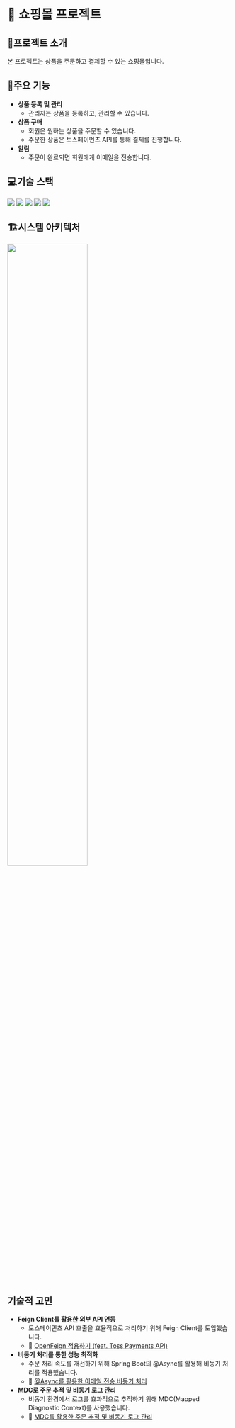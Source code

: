 # 🛒 쇼핑몰 프로젝트

## 📌프로젝트 소개

본 프로젝트는 상품을 주문하고 결제할 수 있는 쇼핑몰입니다.

## 📌주요 기능

- **상품 등록 및 관리**
    - 관리자는 상품을 등록하고, 관리할 수 있습니다.
- **상품 구매**
    - 회원은 원하는 상품을 주문할 수 있습니다.
    - 주문한 상품은 토스페이먼츠 API를 통해 결제를 진행합니다.
- **알림**
    - 주문이 완료되면 회원에게 이메일을 전송합니다.

## 💻기술 스택

<p>
  <!-- Java -->
  <img src="https://img.shields.io/badge/Java-ED8B00?style=for-the-badge&logo=openjdk&logoColor=white" />
  <!-- Spring -->
  <img src="https://img.shields.io/badge/Spring Boot-6DB33F?style=for-the-badge&logo=spring-boot&logoColor=white" />
  <!-- MySQL -->
  <img src="https://img.shields.io/badge/MySQL-005C84?style=for-the-badge&logo=mysql&logoColor=white" />
  <!-- Redis -->
  <img src="https://img.shields.io/badge/redis-%23DD0031.svg?&style=for-the-badge&logo=redis&logoColor=white" />
  <!-- Docker -->
  <img src="https://img.shields.io/badge/docker-%230db7ed.svg?style=for-the-badge&logo=docker&logoColor=white" />
</p>

## 🏗️시스템 아키텍처

<img src="https://github.com/user-attachments/assets/9486726d-d8ad-485b-9a3f-a914bbc80c65" width="60%" height="60%" />

## 기술적 고민
- **Feign Client를 활용한 외부 API 연동**
  - 토스페이먼츠 API 호출을 효율적으로 처리하기 위해 Feign Client를 도입했습니다.
  - 🔗 [OpenFeign 적용하기 (feat. Toss Payments API)](https://velog.io/@wda067/Spring-Boot-Feign-Client-%EC%A0%81%EC%9A%A9%ED%95%98%EA%B8%B0)
- **비동기 처리를 통한 성능 최적화**
  - 주문 처리 속도를 개선하기 위해 Spring Boot의 @Async를 활용해 비동기 처리를 적용했습니다. 
  - 🔗 [@Async를 활용한 이메일 전송 비동기 처리](https://velog.io/@wda067/Spring-Boot-Async%EB%A5%BC-%ED%99%9C%EC%9A%A9%ED%95%9C-%EB%B9%84%EB%8F%99%EA%B8%B0-%EC%B2%98%EB%A6%AC)
- **MDC로 주문 추적 및 비동기 로그 관리**
  - 비동기 환경에서 로그를 효과적으로 추적하기 위해 MDC(Mapped Diagnostic Context)를 사용했습니다.
  - 🔗 [MDC를 활용한 주문 추적 및 비동기 로그 관리](https://velog.io/@wda067/Spring-Boot-MDC%EB%A5%BC-%ED%99%9C%EC%9A%A9%ED%95%9C-%EC%A3%BC%EB%AC%B8-%EC%B6%94%EC%A0%81-%EB%B0%8F-%EB%B9%84%EB%8F%99%EA%B8%B0-%EB%A1%9C%EA%B7%B8-%EA%B4%80%EB%A6%AC)